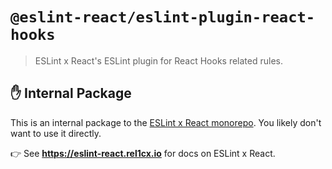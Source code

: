 # `@eslint-react/eslint-plugin-react-hooks`

> ESLint x React's ESLint plugin for React Hooks related rules.

## ✋ Internal Package

This is an internal package to the [ESLint x React monorepo](https://github.com/Rel1cx/eslint-react).
You likely don't want to use it directly.

👉 See **<https://eslint-react.rel1cx.io>** for docs on ESLint x React.
